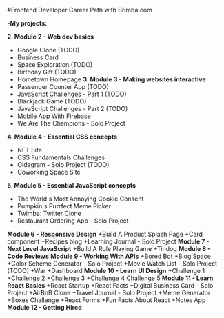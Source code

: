 #Frontend Developer Career Path with Srimba.com

-**My projects:**

**2. Module 2 - Web dev basics**
+ Google Clone (TODO)
+ Business Card
+ Space Exploration (TODO)
+ Birthday Gift (TODO)
+ Hometown Homepage
**3. Module 3 - Making websites interactive**
 + Passenger Counter App (TODO)
 + JavaScript Challenges - Part 1 (TODO)
 + Blackjack Game (TODO)
 + JavaScript Challenges - Part 2 (TODO)
 + Mobile App With Firebase
 + We Are The Champions - Solo Project

**4. Module 4 - Essential CSS concepts**
+ NFT Site
+ CSS Fundamentals Challenges
+ Oldagram - Solo Project (TODO)
+ Coworking Space Site

**5. Module 5 - Essential JavaScript concepts**
+ The World's Most Annoying Cookie Consent
+ Pumpkin's Purrfect Meme Picker
+ Twimba: Twitter Clone
+ Restaurant Ordering App - Solo Project

**Module 6 - Responsive Design**
+Build A Product Splash Page
+Card component
+Recipes blog
+Learning Journal - Solo Project
**Module 7 - Next Level JavaScript**
+Build A Role Playing Game
+Tindog
**Module 8 - Code Reviews**
**Module 9 - Working With APIs**
+Bored Bot
+Blog Space
+Color Scheme Generator - Solo Project
+Movie Watch List - Solo Project (TODO)
+War
+Dashboard
**Module 10 - Learn UI Design**
+Challenge 1
+Challenge 2
+Challenge 3
+Challenge 4
Challenge 5
**Module 11 - Learn React Basics**
+React Startup
+React Facts
+Digital Business Card - Solo Project
+AirBnB Clone
+Travel Journal - Solo Project
+Meme Generator
+Boxes Challenge
+React Forms
+Fun Facts About React
+Notes App
**Module 12 - Getting Hired**



















